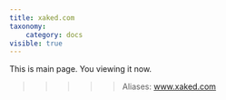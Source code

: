 ```yaml
---
title: xaked.com
taxonomy:
    category: docs
visible: true
---
```


This is main page. You viewing it now.

>>>>> Aliases: www.xaked.com
